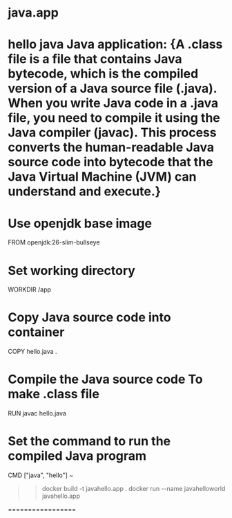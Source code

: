 # java.app
hello java
Java application:
{A .class file is a file that contains Java bytecode, which is the compiled version of a Java source file (.java). When you write Java code in a .java file, you need to compile it using the Java compiler (javac). This process converts the human-readable Java source code into bytecode that the Java Virtual Machine (JVM) can understand and execute.}
=================

# Use openjdk base image
FROM openjdk:26-slim-bullseye

# Set working directory
WORKDIR /app

# Copy Java source code into container
COPY hello.java .

# Compile the Java source code To make .class file
RUN javac hello.java


# Set the command to run the compiled Java program
CMD ["java", "hello"]
~                         

>> docker build -t javahello.app .
>> docker run --name javahelloworld javahello.app

=================
